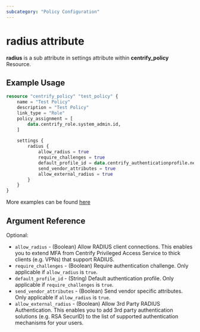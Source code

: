 ```yaml
---
subcategory: "Policy Configuration"
---
```


# radius attribute

**radius** is a sub attribute in settings attribute within **centrify_policy** Resource.

## Example Usage

```terraform
resource "centrify_policy" "test_policy" {
    name = "Test Policy"
    description = "Test Policy"
    link_type = "Role"
    policy_assignment = [
        data.centrify_role.system_admin.id,
    ]
    
    settings {
        radius {
            allow_radius = true
            require_challenges = true
            default_profile_id = data.centrify_authenticationprofile.newdevice_auth_pf.id
            send_vendor_attributes = true
            allow_external_radius = true
        }
    }
}
```

More examples can be found [here](https://github.com/marcozj/terraform-provider-centrifyvault/blob/main/examples/centrify_policy/policy_radius.tf)

## Argument Reference

Optional:

- `allow_radius` - (Boolean) Allow RADIUS client connections. This enables you to extend MFA from Centrify Privileged Access Service to thick clients (e.g. VPNs) that support RADIUS.
- `require_challenges` - (Boolean) Require authentication challenge. Only applicable if `allow_radius` is `true`.
- `default_profile_id` - (String) Default authentication profile. Only applicable if `require_challenges` is `true`.
- `send_vendor_attributes` - (Boolean) Send vendor specific attributes. Only applicable if `allow_radius` is `true`.
- `allow_external_radius` - (Boolean) Allow 3rd Party RADIUS Authentication. This enables you to add 3rd party authentication solutions (e.g. RSA SecurID) to the list of supported authentication mechanisms for your users.
